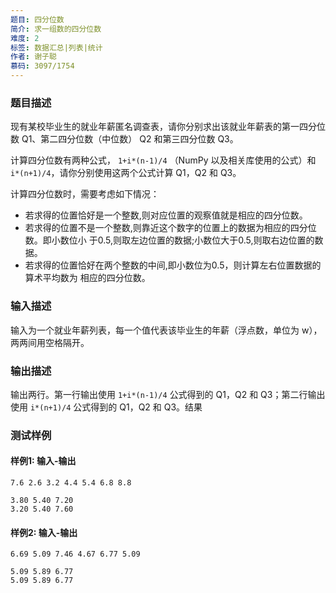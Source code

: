 ```yaml
---
题目: 四分位数
简介: 求一组数的四分位数
难度: 2
标签: 数据汇总|列表|统计
作者: 谢子聪
慕码: 3097/1754
---
```


### 题目描述

现有某校毕业生的就业年薪匿名调查表，请你分别求出该就业年薪表的第一四分位数 Q1、第二四分位数（中位数） Q2 和第三四分位数 Q3。

计算四分位数有两种公式， `1+i*(n-1)/4` （NumPy 以及相关库使用的公式）和 `i*(n+1)/4`，请你分别使用这两个公式计算 Q1，Q2 和 Q3。

计算四分位数时，需要考虑如下情况：

- 若求得的位置恰好是一个整数,则对应位置的观察值就是相应的四分位数。
- 若求得的位置不是一个整数,则靠近这个数字的位置上的数据为相应的四分位数。即小数位小 于0.5,则取左边位置的数据;小数位大于0.5,则取右边位置的数据。
- 若求得的位置恰好在两个整数的中间,即小数位为0.5，则计算左右位置数据的算术平均数为 相应的四分位数。

### 输入描述

输入为一个就业年薪列表，每一个值代表该毕业生的年薪（浮点数，单位为 w），两两间用空格隔开。

### 输出描述

输出两行。第一行输出使用 `1+i*(n-1)/4` 公式得到的 Q1，Q2 和 Q3；第二行输出使用 `i*(n+1)/4` 公式得到的 Q1，Q2 和 Q3。结果

### 测试样例

#### 样例1: 输入-输出

```
7.6 2.6 3.2 4.4 5.4 6.8 8.8
```

```
3.80 5.40 7.20
3.20 5.40 7.60
```

#### 样例2: 输入-输出

```
6.69 5.09 7.46 4.67 6.77 5.09
```

```
5.09 5.89 6.77
5.09 5.89 6.77
```


